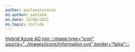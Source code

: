 ```yaml
---
author: paolomatarazzo
ms.author: paoloma
ms.date: 12/08/2022
ms.topic: include
---
```


[Hybrid Azure AD join :::image type="icon" source="../images/icons/information.svg" border="false":::](../identity-protection/hello-for-business/hello-how-it-works-technology.md#hybrid-azure-ad-join "Devices that are hybrid Azure AD joined don't have any dependencies on Azure AD. Only local users accounts and Active Directory users can sign in to these devices. Active Directory users that are synchronized to Azure AD will have single-sign on to both Active Directory and Azure AD-protected resources")